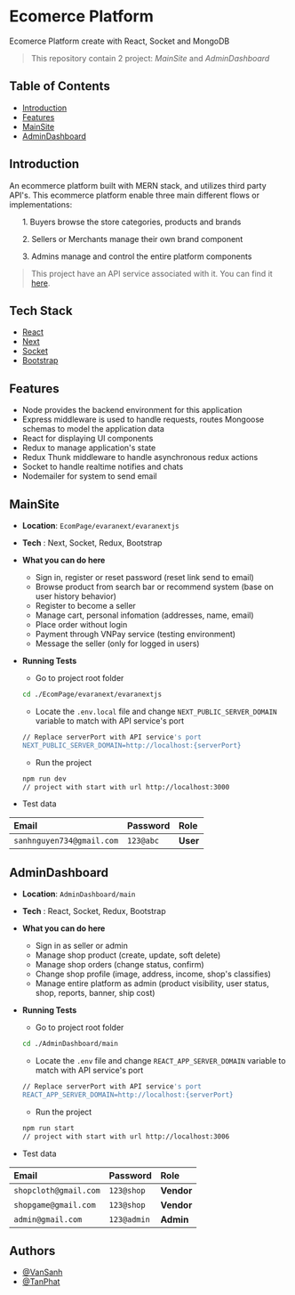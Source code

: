 
# Ecomerce Platform

Ecomerce Platform create with React, Socket and MongoDB

> This repository contain 2 project: *MainSite* and *AdminDashboard*

## Table of Contents
-   [Introduction](#Introduction)
-   [Features](#Features)
-   [MainSite](#MainSite)
-   [AdminDashboard](#AdminDashboard)

## Introduction
An ecommerce platform built with MERN stack, and utilizes third party API's. This ecommerce platform enable three main different flows or implementations:

&nbsp;&nbsp;&nbsp;&nbsp;&nbsp;&nbsp;1. Buyers browse the store categories, products and brands

&nbsp;&nbsp;&nbsp;&nbsp;&nbsp;&nbsp;2. Sellers or Merchants manage their own brand component

&nbsp;&nbsp;&nbsp;&nbsp;&nbsp;&nbsp;3. Admins manage and control the entire platform components

> This project have an API service associated with it. You can find it [here](https://gitlab.com/kltl-ute/242k/02-be).


## Tech Stack

- [React](https://react.dev)
- [Next](https://nextjs.org)
- [Socket](https://socket.io)
- [Bootstrap](https://react-bootstrap.github.io)


## Features

- Node provides the backend environment for this application
- Express middleware is used to handle requests, routes
Mongoose schemas to model the application data
- React for displaying UI components
- Redux to manage application's state
- Redux Thunk middleware to handle asynchronous redux actions
- Socket to handle realtime notifies and chats
- Nodemailer for system to send email

## MainSite

- **Location**: `EcomPage/evaranext/evaranextjs`
- **Tech** : Next, Socket, Redux, Bootstrap
- **What you can do here**
    - Sign in, register or reset password (reset link send to email)
    - Browse product from search bar or recommend system (base on user history behavior)
    - Register to become a seller
    - Manage cart, personal infomation (addresses, name, email)
    - Place order without login
    - Payment through VNPay service (testing environment)
    - Message the seller (only for logged in users)
- **Running Tests**
    - Go to project root folder
    ```bash
    cd ./EcomPage/evaranext/evaranextjs

    ```
    - Locate the `.env.local` file and change `NEXT_PUBLIC_SERVER_DOMAIN` variable to match with API service's port
    ```bash
    // Replace serverPort with API service's port
    NEXT_PUBLIC_SERVER_DOMAIN=http://localhost:{serverPort}
    ```
    - Run the project

    ```bash
    npm run dev
    // project with start with url http://localhost:3000
    ```
- Test data

| Email | Password     | Role                |
| :-------- | :------- | :------------------------- |
| `sanhnguyen734@gmail.com` | `123@abc` | **User** |
    
## AdminDashboard

- **Location**: `AdminDashboard/main`
- **Tech** : React, Socket, Redux, Bootstrap
- **What you can do here**
    - Sign in as seller or admin
    - Manage shop product (create, update, soft delete)
    - Manage shop orders (change status, confirm)
    - Change shop profile (image, address, income, shop's classifies)
    - Manage entire platform as admin (product visibility, user status, shop, reports, banner, ship cost)
- **Running Tests**
    - Go to project root folder
    ```bash
    cd ./AdminDashboard/main

    ```
    - Locate the `.env` file and change `REACT_APP_SERVER_DOMAIN` variable to match with API service's port
    ```bash
    // Replace serverPort with API service's port
    REACT_APP_SERVER_DOMAIN=http://localhost:{serverPort}
    ```
    - Run the project

    ```bash
    npm run start
    // project with start with url http://localhost:3006
    ```
- Test data

| Email | Password     | Role                |
| :-------- | :------- | :------------------ |
| `shopcloth@gmail.com` | `123@shop` | **Vendor** |
| `shopgame@gmail.com` | `123@shop` | **Vendor** |
| `admin@gmail.com` | `123@admin` | **Admin** |

## Authors

- [@VanSanh](https://github.com/VanSanh1810)
- [@TanPhat](https://github.com/TanPhat21242002)

